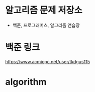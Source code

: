 
# 알고리즘 문제 저장소
- 백준, 프로그래머스, 알고리즘 연습장



# 백준 링크 
https://www.acmicpc.net/user/tkdgus115

# algorithm
